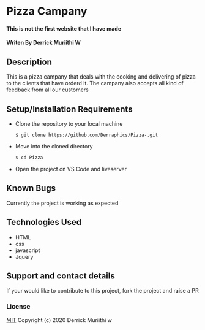 # Pizza Campany
#### This is not the first website that I have made 
#### Writen By Derrick Muriithi W
## Description
   This is a pizza campany that deals with the cooking and delivering of pizza to the clients that have orderd it.
   The campany also accepts all kind of feedback from all our customers

## Setup/Installation Requirements
* Clone the repository to your local machine
    ```
    $ git clone https://github.com/Derraphics/Pizza-.git
    ```
* Move into the cloned directory
    ```
    $ cd Pizza
    ```
* Open the project on VS Code and liveserver
## Known Bugs
  Currently the project is working as expected
## Technologies Used
* HTML
* css
* javascript
* Jquery
## Support and contact details
If your would like to contribute to this project, fork the project and raise a PR
### License
[MIT](https://choosealicense.com/licenses/mit/)
Copyright (c) 2020 Derrick Muriithi w
